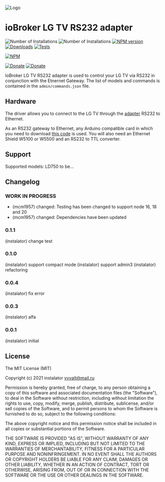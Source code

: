 ![Logo](admin/lg_admin.png)
# ioBroker LG TV RS232 adapter

![Number of Installations](http://iobroker.live/badges/lgtv-rs-installed.svg) ![Number of Installations](http://iobroker.live/badges/lgtv-rs-stable.svg) [![NPM version](http://img.shields.io/npm/v/iobroker.lgtv-rs.svg)](https://www.npmjs.com/package/iobroker.lgtv-rs)
[![Downloads](https://img.shields.io/npm/dm/iobroker.lgtv-rs.svg)](https://www.npmjs.com/package/iobroker.lgtv-rs)
[![Tests](https://github.com/instalator/iobroker.lgtv-rs/workflows/Test%20and%20Release/badge.svg)](https://github.com/instalator/ioBroker.lgtv-rs/actions/)   

[![NPM](https://nodei.co/npm/iobroker.lgtv-rs.png?downloads=true)](https://nodei.co/npm/iobroker.lgtv-rs/)

[![Donate](https://img.shields.io/badge/Donate-YooMoney-green)](https://sobe.ru/na/instalator)
[![Donate](https://img.shields.io/badge/Donate-PayPal-green.svg)](https://www.paypal.com/cgi-bin/webscr?cmd=_s-xclick&hosted_button_id=PFUALWTR2CTPY)  

IoBroker LG TV RS232 adapter is used to control your LG TV via RS232 in conjunction with the Etnernet Gateway.
The list of models and commands is contained in the `admin/commands.json` file.

## Hardware
The driver allows you to connect to the LG TV through the [adapter](http://blog.instalator.ru/archives/744) RS232 to Ethernet.

As an RS232 gateway to Ethernet, any Arduino compatible card in which you need to download [this code](https://github.com/stepansnigirev/ArduinoSerialToEthernet) is used.
You will also need an Ethernet Shield W5100 or W5500 and an RS232 to TTL converter.

## Support
Supported models: LD750 to be...

## Changelog

<!--
    Placeholder for the next version (at the beginning of the line):
    ### **WORK IN PROGRESS**
-->
### **WORK IN PROGRESS**
-   (mcm1957) changed: Testing has been changed to support node 16, 18 and 20
-   (mcm1957) changed: Dependencies have been updated

### 0.1.1
  (instalator) change test

### 0.1.0
  (instalator) support compact mode
  (instalator) support admin3
  (instalator) refactoring

### 0.0.4
  (instalator) fix error

### 0.0.3
  (instalator) alfa

### 0.0.1
  (instalator) initial

## License
The MIT License (MIT)

Copyright (c) 2021 instalator <vvvalt@mail.ru>

Permission is hereby granted, free of charge, to any person obtaining a copy
of this software and associated documentation files (the "Software"), to deal
in the Software without restriction, including without limitation the rights
to use, copy, modify, merge, publish, distribute, sublicense, and/or sell
copies of the Software, and to permit persons to whom the Software is
furnished to do so, subject to the following conditions:

The above copyright notice and this permission notice shall be included in all
copies or substantial portions of the Software.

THE SOFTWARE IS PROVIDED "AS IS", WITHOUT WARRANTY OF ANY KIND, EXPRESS OR
IMPLIED, INCLUDING BUT NOT LIMITED TO THE WARRANTIES OF MERCHANTABILITY,
FITNESS FOR A PARTICULAR PURPOSE AND NONINFRINGEMENT. IN NO EVENT SHALL THE
AUTHORS OR COPYRIGHT HOLDERS BE LIABLE FOR ANY CLAIM, DAMAGES OR OTHER
LIABILITY, WHETHER IN AN ACTION OF CONTRACT, TORT OR OTHERWISE, ARISING FROM,
OUT OF OR IN CONNECTION WITH THE SOFTWARE OR THE USE OR OTHER DEALINGS IN THE
SOFTWARE.
